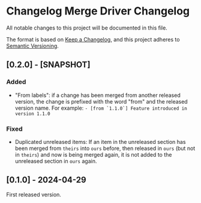 # Changelog Merge Driver Changelog

All notable changes to this project will be documented in this file.

The format is based on [Keep a Changelog](https://keepachangelog.com/en/1.1.0/),
and this project adheres to [Semantic Versioning](https://semver.org/spec/v2.0.0.html).

## [0.2.0] - [SNAPSHOT]

### Added

- "From labels": if a change has been merged from another released version, the change is prefixed with the word "from" and the released version name.
  For example: ``- [from `1.1.0`] Feature introduced in version 1.1.0``

### Fixed

- Duplicated unreleased items: If an item in the unreleased section has been merged from `theirs` into `ours` before, then released in `ours` (but not in `theirs`) and now is being merged again, it is not added to the unreleased section in `ours` again.

## [0.1.0] - 2024-04-29

First released version.
